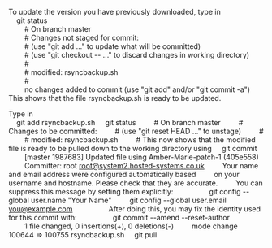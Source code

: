 To update the version you have previously downloaded, type in<br />
&nbsp;&nbsp;&nbsp;&nbsp;git status<br />
&nbsp;&nbsp;&nbsp;&nbsp;&nbsp;&nbsp;&nbsp;&nbsp;# On branch master<br />
&nbsp;&nbsp;&nbsp;&nbsp;&nbsp;&nbsp;&nbsp;&nbsp;# Changes not staged for commit:<br />
&nbsp;&nbsp;&nbsp;&nbsp;&nbsp;&nbsp;&nbsp;&nbsp;#   (use "git add <file>..." to update what will be committed)<br />
&nbsp;&nbsp;&nbsp;&nbsp;&nbsp;&nbsp;&nbsp;&nbsp;#   (use "git checkout -- <file>..." to discard changes in working directory)<br />
&nbsp;&nbsp;&nbsp;&nbsp;&nbsp;&nbsp;&nbsp;&nbsp;#<br />
&nbsp;&nbsp;&nbsp;&nbsp;&nbsp;&nbsp;&nbsp;&nbsp;#       modified:   rsyncbackup.sh<br />
&nbsp;&nbsp;&nbsp;&nbsp;&nbsp;&nbsp;&nbsp;&nbsp;#<br />
&nbsp;&nbsp;&nbsp;&nbsp;&nbsp;&nbsp;&nbsp;&nbsp;no changes added to commit (use "git add" and/or "git commit -a")<br />
This shows that the file rsyncbackup.sh is ready to be updated.

Type in<br />
&nbsp;&nbsp;&nbsp;&nbsp;git add rsyncbackup.sh
&nbsp;&nbsp;&nbsp;&nbsp;git status
&nbsp;&nbsp;&nbsp;&nbsp;&nbsp;&nbsp;&nbsp;&nbsp;# On branch master
&nbsp;&nbsp;&nbsp;&nbsp;&nbsp;&nbsp;&nbsp;&nbsp;# Changes to be committed:
&nbsp;&nbsp;&nbsp;&nbsp;&nbsp;&nbsp;&nbsp;&nbsp;#   (use "git reset HEAD <file>..." to unstage)
&nbsp;&nbsp;&nbsp;&nbsp;&nbsp;&nbsp;&nbsp;&nbsp;#
&nbsp;&nbsp;&nbsp;&nbsp;&nbsp;&nbsp;&nbsp;&nbsp;#       modified:   rsyncbackup.sh
&nbsp;&nbsp;&nbsp;&nbsp;&nbsp;&nbsp;&nbsp;&nbsp;#
This now shows that the modified file is ready to be pulled down to
the working directory using
&nbsp;&nbsp;&nbsp;&nbsp;git commit
&nbsp;&nbsp;&nbsp;&nbsp;&nbsp;&nbsp;&nbsp;&nbsp;[master 1987683] Updated file using Amber-Marie-patch-1 (405e558)
&nbsp;&nbsp;&nbsp;&nbsp;&nbsp;&nbsp;&nbsp;&nbsp;Committer: root <root@system2.hosted-systems.co.uk>
&nbsp;&nbsp;&nbsp;&nbsp;&nbsp;&nbsp;&nbsp;&nbsp;Your name and email address were configured automatically based
&nbsp;&nbsp;&nbsp;&nbsp;&nbsp;&nbsp;&nbsp;&nbsp;on your username and hostname. Please check that they are accurate.
&nbsp;&nbsp;&nbsp;&nbsp;&nbsp;&nbsp;&nbsp;&nbsp;You can suppress this message by setting them explicitly:
&nbsp;&nbsp;&nbsp;&nbsp;&nbsp;&nbsp;&nbsp;&nbsp;
&nbsp;&nbsp;&nbsp;&nbsp;&nbsp;&nbsp;&nbsp;&nbsp;git config --global user.name "Your Name"
&nbsp;&nbsp;&nbsp;&nbsp;&nbsp;&nbsp;&nbsp;&nbsp;git config --global user.email you@example.com
&nbsp;&nbsp;&nbsp;&nbsp;&nbsp;&nbsp;&nbsp;&nbsp;
&nbsp;&nbsp;&nbsp;&nbsp;&nbsp;&nbsp;&nbsp;&nbsp;After doing this, you may fix the identity used for this commit with:
&nbsp;&nbsp;&nbsp;&nbsp;&nbsp;&nbsp;&nbsp;&nbsp;
&nbsp;&nbsp;&nbsp;&nbsp;&nbsp;&nbsp;&nbsp;&nbsp;git commit --amend --reset-author
&nbsp;&nbsp;&nbsp;&nbsp;&nbsp;&nbsp;&nbsp;&nbsp;
&nbsp;&nbsp;&nbsp;&nbsp;&nbsp;&nbsp;&nbsp;&nbsp;1 file changed, 0 insertions(+), 0 deletions(-)
&nbsp;&nbsp;&nbsp;&nbsp;&nbsp;&nbsp;&nbsp;&nbsp;mode change 100644 => 100755 rsyncbackup.sh
&nbsp;&nbsp;&nbsp;&nbsp;git pull
